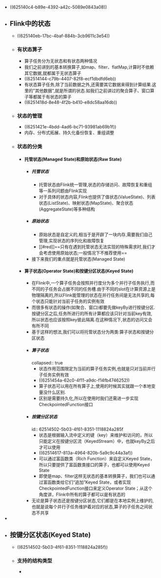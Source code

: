 - ((625140c4-b89e-4392-a42c-5089e0843a08))
- ## Flink中的状态
	- ((625140eb-17bc-4baf-884b-3cb9611c3e54))
	- ### 有状态算子
		- 算子任务分为无状态和有状态两种情况
		- 我们之前讲到的基本转换算子,如map、filter、flatMap,计算时不依赖其它数据,就都属于无状态算子
		- ((62514144-c79b-4407-82f8-ecf1dbdfd6eb))
		- 有状态算子任务,除了当前数据之外,还需要其它数据来得到计算结果.这里的"其他数据",就是所谓的状态.如我们之前讲过的聚合算子、窗口算子等都属于有状态的算子
		- ((6251418d-8e48-4f2b-b410-e8dc58aa16db))
	- ### 状态的管理
		- ((6251421e-4bdd-4ad6-bc71-93981ab69b1f))
		- 内存、分布式拓展、持久化备份恢复、重组调整
	- ### 状态的分类
		- #### 托管状态(Managed State)和原始状态(Raw State)
			- ##### 托管状态
				- 托管状态由Flink统一管理,状态的存储访问、故障恢复和重组等一系列问题由Flink实现
				- 对于具体的状态内容,Flink也提供了值状态(ValueState)、列表状态(ListState)、映射状态(MapState)、聚合状态(AggregateState)等多种结构
			- ##### 原始状态
				- 原始状态是自定义的,相当于是开辟了一块内存,需要我们自己管理,实现状态的序列化和故障恢复
				- [[#red]]==只有在遇到托管状态无法实现的特殊需求时,我们才会考虑使用原始状态;一般情况下不推荐使用==
			- 接下来我们的重点就是托管状态(Managed State)
		- #### 算子状态(Operator State)和按键分区状态(Keyed State)
			- 在Flink中,一个算子任务会按照并行度分为多个并行子任务执行,而不同的子任务会占据不同的任务槽.由于不同的slot在计算资源上是物理隔离的,所以Flink能管理的状态在并行任务间是无法共享的,每个状态只能针对当前子任务的实例有效
			- 而很多有状态的操作(如聚合、窗口)都要先做keyBy进行按键分区.按键分区之后,任务所进行的所有计算都应该只针对当前key有效,所以状态也应该按照key彼此隔离.在这种情况下,状态的访问又会有所不同
			- 基于这样的想法,我们可以将托管状态分为两类:算子状态和按键分区状态
			- ##### 算子状态
			  collapsed:: true
				- 状态作用范围限定为当前的算子任务实例,也就是只对当前并行子任务实例有效
				- ((6251454a-62c0-4f11-a9dc-f14fb4746252))
				- 算子状态可以用在所有算子上,使用的时候其实就跟一个本地变量没什么区别.
				- 区别是需要持久化,所以在使用时我们还需进一步实现CheckpointedFunction接口
			- ##### 按键分区状态
			  id:: 62514502-5b03-4f61-8351-1118824a285f
				- 状态是根据输入流中定义的键（key）来维护和访问的，所以只能定义在按键分区流（KeyedStream）中，也就keyBy之后才可以使用
				- ((62514617-813a-4964-820b-5a9c9c44a3af))
				- 可以通过富函数类（Rich  Function）来自定义Keyed State，所以只要提供了富函数类接口的算子，也都可以使用Keyed State
				- 即使是map、filter这样无状态的基本转换算子，我们也可以通过富函数类给它们“追加”Keyed State，或者实现CheckpointedFunction接口来定义Operator State；从这个角度讲，Flink中所有的算子都可以是有状态的
			- 无论是算子状态还是按键分区状态,它们都是在本地实例上维护的,也就是说每个并行子任务维护着对应的状态,算子的子任务之间状态不共享
-
- ## 按键分区状态(Keyed State)
	- ((62514502-5b03-4f61-8351-1118824a285f))
	- ### 支持的结构类型
		-